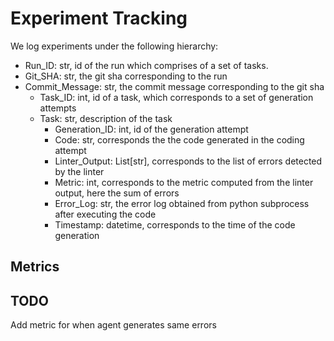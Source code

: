 # Experiment Tracking

We log experiments under the following hierarchy:

- Run_ID: str, id of the run which comprises of a set of tasks.
- Git_SHA: str, the git sha corresponding to the run
- Commit_Message: str, the commit message corresponding to the git sha
  - Task_ID: int, id of a task, which corresponds to a set of generation attempts
  - Task: str, description of the task
    - Generation_ID: int, id of the generation attempt
    - Code: str, corresponds the the code generated in the coding attempt
    - Linter_Output: List[str], corresponds to the list of errors detected by the linter
    - Metric: int, corresponds to the metric computed from the linter output, here the sum of errors
    - Error_Log: str, the error log obtained from python subprocess after executing the code
    - Timestamp: datetime, corresponds to the time of the code generation

## Metrics

## TODO

Add metric for when agent generates same errors
